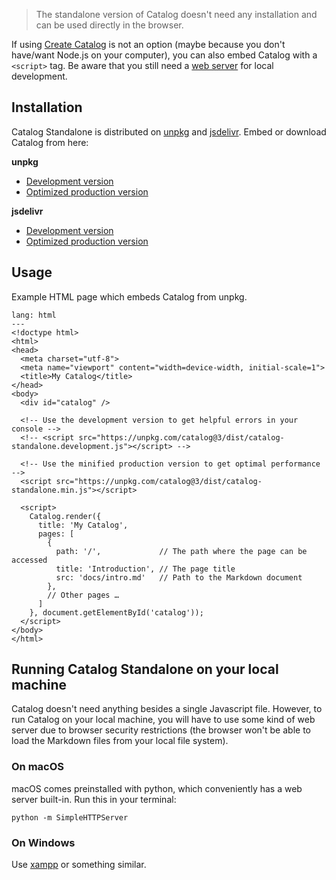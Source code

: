 > The standalone version of Catalog doesn't need any installation and can be used directly in the browser.

If using [Create Catalog](/installation/create-catalog) is not an option (maybe because you don't have/want Node.js on your computer), you can also embed Catalog with a `<script>` tag. Be aware that you still need a [web server](#running-catalog-standalone-on-your-local-machine) for local development.


## Installation

Catalog Standalone is distributed on [unpkg](https://unpkg.com/catalog/) and [jsdelivr](https://www.jsdelivr.com/package/npm/catalog). Embed or download Catalog from here:

**unpkg**

- [Development version](https://unpkg.com/catalog@3/dist/catalog-standalone.development.js)
- [Optimized production version](https://unpkg.com/catalog@3/dist/catalog-standalone.min.js)

**jsdelivr**

- [Development version](https://cdn.jsdelivr.net/npm/catalog@3/dist/catalog-standalone.development.js)
- [Optimized production version](https://cdn.jsdelivr.net/npm/catalog@3/dist/catalog-standalone.min.js)

## Usage

Example HTML page which embeds Catalog from unpkg.

```code
lang: html
---
<!doctype html>
<html>
<head>
  <meta charset="utf-8">
  <meta name="viewport" content="width=device-width, initial-scale=1">
  <title>My Catalog</title>
</head>
<body>
  <div id="catalog" />

  <!-- Use the development version to get helpful errors in your console -->
  <!-- <script src="https://unpkg.com/catalog@3/dist/catalog-standalone.development.js"></script> -->
  
  <!-- Use the minified production version to get optimal performance -->
  <script src="https://unpkg.com/catalog@3/dist/catalog-standalone.min.js"></script>

  <script>
    Catalog.render({
      title: 'My Catalog',
      pages: [
        {
          path: '/',             // The path where the page can be accessed
          title: 'Introduction', // The page title
          src: 'docs/intro.md'   // Path to the Markdown document
        },
        // Other pages …
      ]
    }, document.getElementById('catalog'));
  </script>
</body>
</html>
```

## Running Catalog Standalone on your local machine

Catalog doesn't need anything besides a single Javascript file. However, to run Catalog on your local machine, you will have to use some kind of web server due to browser security restrictions (the browser won't be able to load the Markdown files from your local file system).

### On macOS

macOS comes preinstalled with python, which conveniently has a web server built-in. Run this in your terminal:

```code
python -m SimpleHTTPServer
```

### On Windows

Use [xampp](https://www.apachefriends.org/de/index.html) or something similar.